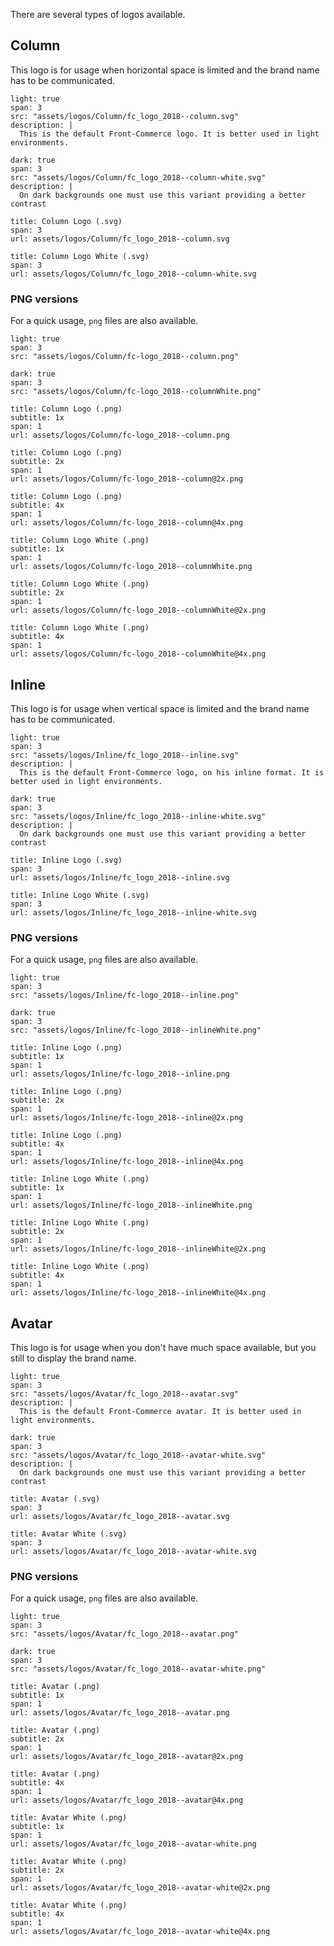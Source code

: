 There are several types of logos available.

## Column

This logo is for usage when horizontal space is limited and the brand name has to be communicated.

```image
light: true
span: 3
src: "assets/logos/Column/fc_logo_2018--column.svg"
description: |
  This is the default Front-Commerce logo. It is better used in light environments.
```

```image
dark: true
span: 3
src: "assets/logos/Column/fc_logo_2018--column-white.svg"
description: |
  On dark backgrounds one must use this variant providing a better contrast
```

```download
title: Column Logo (.svg)
span: 3
url: assets/logos/Column/fc_logo_2018--column.svg
```

```download
title: Column Logo White (.svg)
span: 3
url: assets/logos/Column/fc_logo_2018--column-white.svg
```

### PNG versions

For a quick usage, `png` files are also available.


```image
light: true
span: 3
src: "assets/logos/Column/fc-logo_2018--column.png"
```

```image
dark: true
span: 3
src: "assets/logos/Column/fc-logo_2018--columnWhite.png"
```

```download
title: Column Logo (.png)
subtitle: 1x
span: 1
url: assets/logos/Column/fc-logo_2018--column.png
```

```download
title: Column Logo (.png)
subtitle: 2x
span: 1
url: assets/logos/Column/fc-logo_2018--column@2x.png
```

```download
title: Column Logo (.png)
subtitle: 4x
span: 1
url: assets/logos/Column/fc-logo_2018--column@4x.png
```

```download
title: Column Logo White (.png)
subtitle: 1x
span: 1
url: assets/logos/Column/fc-logo_2018--columnWhite.png
```

```download
title: Column Logo White (.png)
subtitle: 2x
span: 1
url: assets/logos/Column/fc-logo_2018--columnWhite@2x.png
```

```download
title: Column Logo White (.png)
subtitle: 4x
span: 1
url: assets/logos/Column/fc-logo_2018--columnWhite@4x.png
```

## Inline

This logo is for usage when vertical space is limited and the brand name has to be communicated.

```image
light: true
span: 3
src: "assets/logos/Inline/fc_logo_2018--inline.svg"
description: |
  This is the default Front-Commerce logo, on his inline format. It is better used in light environments.
```

```image
dark: true
span: 3
src: "assets/logos/Inline/fc_logo_2018--inline-white.svg"
description: |
  On dark backgrounds one must use this variant providing a better contrast
```


```download
title: Inline Logo (.svg)
span: 3
url: assets/logos/Inline/fc_logo_2018--inline.svg
```

```download
title: Inline Logo White (.svg)
span: 3
url: assets/logos/Inline/fc_logo_2018--inline-white.svg
```

### PNG versions

For a quick usage, `png` files are also available.


```image
light: true
span: 3
src: "assets/logos/Inline/fc-logo_2018--inline.png"
```

```image
dark: true
span: 3
src: "assets/logos/Inline/fc-logo_2018--inlineWhite.png"
```

```download
title: Inline Logo (.png)
subtitle: 1x
span: 1
url: assets/logos/Inline/fc-logo_2018--inline.png
```

```download
title: Inline Logo (.png)
subtitle: 2x
span: 1
url: assets/logos/Inline/fc-logo_2018--inline@2x.png
```

```download
title: Inline Logo (.png)
subtitle: 4x
span: 1
url: assets/logos/Inline/fc-logo_2018--inline@4x.png
```

```download
title: Inline Logo White (.png)
subtitle: 1x
span: 1
url: assets/logos/Inline/fc-logo_2018--inlineWhite.png
```

```download
title: Inline Logo White (.png)
subtitle: 2x
span: 1
url: assets/logos/Inline/fc-logo_2018--inlineWhite@2x.png
```

```download
title: Inline Logo White (.png)
subtitle: 4x
span: 1
url: assets/logos/Inline/fc-logo_2018--inlineWhite@4x.png
```

## Avatar

This logo is for usage when you don't have much space available, but you still to display the brand name.

```image
light: true
span: 3
src: "assets/logos/Avatar/fc_logo_2018--avatar.svg"
description: |
  This is the default Front-Commerce avatar. It is better used in light environments.
```

```image
dark: true
span: 3
src: "assets/logos/Avatar/fc_logo_2018--avatar-white.svg"
description: |
  On dark backgrounds one must use this variant providing a better contrast
```

```download
title: Avatar (.svg)
span: 3
url: assets/logos/Avatar/fc_logo_2018--avatar.svg
```

```download
title: Avatar White (.svg)
span: 3
url: assets/logos/Avatar/fc_logo_2018--avatar-white.svg
```

### PNG versions

For a quick usage, `png` files are also available.

```image
light: true
span: 3
src: "assets/logos/Avatar/fc_logo_2018--avatar.png"
```

```image
dark: true
span: 3
src: "assets/logos/Avatar/fc_logo_2018--avatar-white.png"
```

```download
title: Avatar (.png)
subtitle: 1x
span: 1
url: assets/logos/Avatar/fc_logo_2018--avatar.png
```

```download
title: Avatar (.png)
subtitle: 2x
span: 1
url: assets/logos/Avatar/fc_logo_2018--avatar@2x.png
```

```download
title: Avatar (.png)
subtitle: 4x
span: 1
url: assets/logos/Avatar/fc_logo_2018--avatar@4x.png
```

```download
title: Avatar White (.png)
subtitle: 1x
span: 1
url: assets/logos/Avatar/fc_logo_2018--avatar-white.png
```

```download
title: Avatar White (.png)
subtitle: 2x
span: 1
url: assets/logos/Avatar/fc_logo_2018--avatar-white@2x.png
```

```download
title: Avatar White (.png)
subtitle: 4x
span: 1
url: assets/logos/Avatar/fc_logo_2018--avatar-white@4x.png
```
